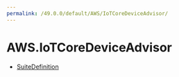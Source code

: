 ```yaml
---
permalink: /49.0.0/default/AWS/IoTCoreDeviceAdvisor/
---
```


# AWS.IoTCoreDeviceAdvisor



* [SuiteDefinition](SuiteDefinition.md)